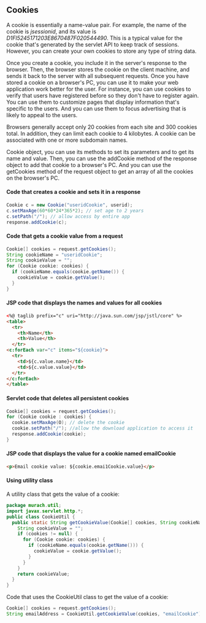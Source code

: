 ## Cookies
A cookie is essentially a name-value pair. For example, the name of the cookie is *jsessionid*, and its value is *D1Fl5245171203E8670487F020544490*. This is a typical value for the cookie that's generated by the servlet API to keep track of sessions. However, you can create your own cookies to store any type of string data.

Once you create a cookie, you include it in the server's response to the browser. Then, the browser stores the cookie on the client machine, and sends it back to the server with all subsequent requests. Once you have stored a cookie on a browser's PC, you can use it to make your web application work better for the user. For instance, you can use cookies to verify that users have registered before so they don't have to register again. You can use them to customize pages that display information that's specific to the users. And you can use them to focus advertising that is likely to appeal to the users.

Browsers generally accept only 20 cookies from each site and 300 cookies total. In addition, they can limit each cookie to 4 kilobytes. A cookie can be associated with one or more subdomain names.

Cookie object, you can use its methods to set its parameters and to get its name and value. Then, you can use the addCookie method of the response object to add that cookie to a browser's PC. And you can use the getCookies method of the request object to get an array of all the cookies on the browser's PC.

#### Code that creates a cookie and sets it in a response
```java
Cookie c = new Cookie("useridCookie", userid);
c.setMaxAge(60*60*24*365*2); // set age to 2 years
c.setPath("/"); // allow access by entire app
response.addCookie(c);
```
#### Code that gets a cookie value from a request
```java
Cookie[] cookies = request.getCookies();
String cookieName = "useridCookie";
String cookieValue = "";
for (Cookie cookie: cookies) {
  if (cookieName.equals(cookie.getName()) {
    cookieValue = cookie.getValue();
  }
}
```
#### JSP code that displays the names and values for all cookies
```html
<%@ taglib prefix="c" uri="http://java.sun.com/jsp/jstl/core" %>
<table>
  <tr>
    <th>Name</th>
    <th>Value</th>
  </tr>
<c:forEach var="c" items="${cookie}">
  <tr>
    <td>${c.value.name}</td>
    <td>${c.value.value}</td>
  </tr>
</c:forEach>
</table>
```
#### Servlet code that deletes all persistent cookies
```java
Cookie[] cookies = request.getCookies();
for (Cookie cookie : cookies) {
  cookie.setMaxAge(O); // delete the cookie
  cookie.setPath("/"); //allow the download application to access it
  response.addCookie(cookie);
}
```
#### JSP code that displays the value for a cookie named emailCookie
```html
<p>Email cookie value: ${cookie.emai1Cookie.value}</p>
```
#### Using utility class
A utility class that gets the value of a cookie:
```java
package murach.util;
import javax.servlet.http.*;
public class CookieUtil {
  public static String getCookieValue(Cookie[] cookies, String cookieName) {
    String cookieValue = "";
    if (cookies != null) {
      for (Cookie cookie: cookies) {
        if (cookieName.equals(cookie.getName())) {
          cookieValue = cookie.getValue();
        }
      }
    }
    return cookieValue;
  }
}
```
Code that uses the CookieUtil class to get the value of a cookie:
```java
Cookie[] cookies = request.getCookies();
String emailAddress = CookieUtil.getCookieValue(cookies, "emailCookie");
```
